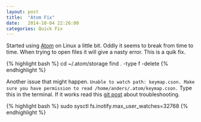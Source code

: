 ```yaml
---
layout: post
title:  "Atom Fix"
date:   2014-10-04 22:26:00
categories: Quick Fix
---
```


Started using [Atom][atom] on Linux a little bit. Oddly it seems to break from time to time. When trying to open files it will give a nasty error. This is a quik fix.

{% highlight bash %}
cd ~/.atom/storage
find . -type f -delete
{% endhighlight %}


Another issue that might happen. `Unable to watch path: keymap.cson. Make sure you have permission to read /home/anders/.atom/keymap.cson.` Type this in the terminal. If it works read this [git post][atom1] about troubleshooting.

{% highlight bash %}
sudo sysctl fs.inotify.max_user_watches=32768
{% endhighlight %}






[atom]:        https://atom.io

[atom1]: https://github.com/atom/atom/blob/master/docs/build-instructions/linux.md#typeerror-unable-to-watch-path

[atom2]:https://github.com/atom/atom/blob/master/docs/build-instructions/linux.md#exception-typeerror-unable-to-watch-path
